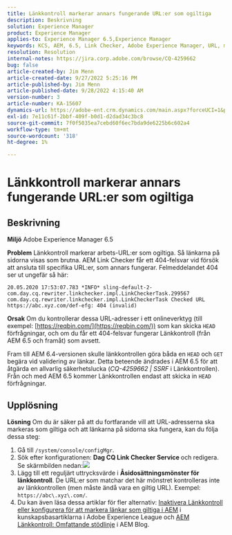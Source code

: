 ```yaml
---
title: Länkkontroll markerar annars fungerande URL:er som ogiltiga
description: Beskrivning
solution: Experience Manager
product: Experience Manager
applies-to: Experience Manager 6.5,Experience Manager
keywords: KCS, AEM, 6.5, Link Checker, Adobe Experience Manager, URL, marking, invalid
resolution: Resolution
internal-notes: https://jira.corp.adobe.com/browse/CQ-4259662
bug: false
article-created-by: Jim Menn
article-created-date: 9/27/2022 5:25:16 PM
article-published-by: Jim Menn
article-published-date: 9/28/2022 4:15:40 AM
version-number: 3
article-number: KA-15607
dynamics-url: https://adobe-ent.crm.dynamics.com/main.aspx?forceUCI=1&pagetype=entityrecord&etn=knowledgearticle&id=0cdea759-893e-ed11-9db1-0022480866ad
exl-id: 7e11c61f-2bbf-409f-b0d1-d2dad34c3bc8
source-git-commit: 7f0f5035ea7cebd60f6ec7bda9de6225b6c602a4
workflow-type: tm+mt
source-wordcount: '318'
ht-degree: 1%

---
```


# Länkkontroll markerar annars fungerande URL:er som ogiltiga

## Beskrivning


<b>Miljö</b>
Adobe Experience Manager 6.5

<b>Problem</b>
Länkkontroll markerar arbets-URL:er som ogiltiga.
Så länkarna på sidorna visas som brutna.
AEM Link Checker får ett 404-felsvar vid försök att ansluta till specifika URL:er, som annars fungerar. Felmeddelandet 404 ser ut ungefär så här:


```
20.05.2020 17:53:07.783 *INFO* sling-default-2-com.day.cq.rewriter.linkchecker.impl.LinkCheckerTask.299567 com.day.cq.rewriter.linkchecker.impl.LinkCheckerTask Checked URL https://abc.xyz.com/def-efg: 404 (invalid)
```




<b>Orsak</b>
Om du kontrollerar dessa URL-adresser i ett onlineverktyg (till exempel: [https://reqbin.com/](https://reqbin.com/)) som kan skicka `HEAD` förfrågningar, och om du får ett 404-felsvar fungerar Länkkontroll (från AEM 6.5 och framåt) som avsett.

Fram till AEM 6.4-versionen skulle länkkontrollen göra båda en `HEAD` och `GET` begära vid validering av länkar.
Detta beteende ändrades i AEM 6.5 för att åtgärda en allvarlig säkerhetslucka (*CQ-4259662 | SSRF* i Länkkontrollen).
Från och med AEM 6.5 kommer Länkkontrollen endast att skicka in `HEAD` förfrågningar.


## Upplösning


<b>Lösning</b>
Om du är säker på att du fortfarande vill att URL-adresserna ska markeras som giltiga och att länkarna på sidorna ska fungera, kan du följa dessa steg:

1. Gå till `/system/console/configMgr`.
2. Sök efter konfigurationen: <b>Dag CQ Link Checker Service </b>och redigera. Se skärmbilden nedan:![](https://adobe.sharepoint.com/sites/D365EntAttachments/knowledgearticle/AEM%206-5%20-%20Link%20Checker%20marking%20otherwise%20working%20URLs%20as%20invalid_33E795C65D9EEA11A812000D3A3038A2/LinkChecker_AEM65_image.jpg)
3. Lägg till ett reguljärt uttrycksvärde i <b>Åsidosättningsmönster för länkkontroll</b>. De URL:er som matchar det här mönstret kontrolleras inte av länkkontrollen (men måste ändå vara en giltig URL). Exempel: `https://abc\.xyz\.com/`.
4. Du kan även läsa dessa artiklar för fler alternativ: [Inaktivera Länkkontroll eller konfigurera för att markera länkar som giltiga i AEM](https://experienceleague.adobe.com/docs/experience-cloud-kcs/kbarticles/KA-16563.html?lang=en) i kunskapsbasartiklarna i Adobe Experience League och [AEM Länkkontroll: Omfattande stödlinje](https://experienceleaguecommunities.adobe.com/t5/adobe-experience-manager-blogs/aem-link-checker-comprehensive-guide/ba-p/290779) i AEM Blog.
